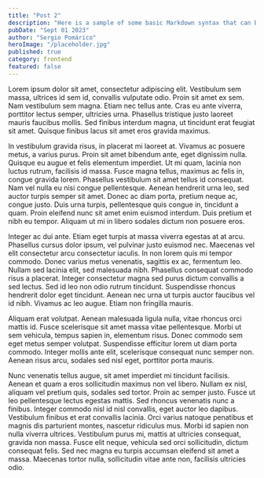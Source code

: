 ```yaml
---
title: "Post 2"
description: "Here is a sample of some basic Markdown syntax that can be used when writing Markdown content in Astro."
pubDate: "Sept 01 2023"
author: "Sergio Pomárico"
heroImage: "/placeholder.jpg"
published: true
category: frontend
featured: false
---
```


Lorem ipsum dolor sit amet, consectetur adipiscing elit. Vestibulum sem massa, ultrices id sem id, convallis vulputate odio. Proin sit amet ex sem. Nam vestibulum sem magna. Etiam nec tellus ante. Cras eu ante viverra, porttitor lectus semper, ultricies urna. Phasellus tristique justo laoreet mauris faucibus mollis. Sed finibus interdum magna, ut tincidunt erat feugiat sit amet. Quisque finibus lacus sit amet eros gravida maximus.

In vestibulum gravida risus, in placerat mi laoreet at. Vivamus ac posuere metus, a varius purus. Proin sit amet bibendum ante, eget dignissim nulla. Quisque eu augue et felis elementum imperdiet. Ut mi quam, lacinia non luctus rutrum, facilisis id massa. Fusce magna tellus, maximus ac felis in, congue gravida lorem. Phasellus vestibulum sit amet tellus id consequat. Nam vel nulla eu nisi congue pellentesque. Aenean hendrerit urna leo, sed auctor turpis semper sit amet. Donec ac diam porta, pretium neque ac, congue justo. Duis urna turpis, pellentesque quis congue in, tincidunt a quam. Proin eleifend nunc sit amet enim euismod interdum. Duis pretium et nibh eu tempor. Aliquam ut mi in libero sodales dictum non posuere eros.

Integer ac dui ante. Etiam eget turpis at massa viverra egestas at at arcu. Phasellus cursus dolor ipsum, vel pulvinar justo euismod nec. Maecenas vel elit consectetur arcu consectetur iaculis. In non lorem quis mi tempor commodo. Donec varius metus venenatis, sagittis ex ac, fermentum leo. Nullam sed lacinia elit, sed malesuada nibh. Phasellus consequat commodo risus a placerat. Integer consectetur magna sed purus dictum convallis a sed lectus. Sed id leo non odio rutrum tincidunt. Suspendisse rhoncus hendrerit dolor eget tincidunt. Aenean nec urna ut turpis auctor faucibus vel id nibh. Vivamus ac leo augue. Etiam non fringilla mauris.

Aliquam erat volutpat. Aenean malesuada ligula nulla, vitae rhoncus orci mattis id. Fusce scelerisque sit amet massa vitae pellentesque. Morbi ut sem vehicula, tempus sapien in, elementum risus. Donec commodo sem eget metus semper volutpat. Suspendisse efficitur lorem ut diam porta commodo. Integer mollis ante elit, scelerisque consequat nunc semper non. Aenean risus arcu, sodales sed nisl eget, porttitor porta mauris.

Nunc venenatis tellus augue, sit amet imperdiet mi tincidunt facilisis. Aenean et quam a eros sollicitudin maximus non vel libero. Nullam ex nisl, aliquam vel pretium quis, sodales sed tortor. Proin ac semper justo. Fusce ut leo pellentesque lectus egestas mattis. Sed rhoncus venenatis nunc a finibus. Integer commodo nisl id nisl convallis, eget auctor leo dapibus. Vestibulum finibus et erat convallis lacinia. Orci varius natoque penatibus et magnis dis parturient montes, nascetur ridiculus mus. Morbi id sapien non nulla viverra ultrices. Vestibulum purus mi, mattis at ultricies consequat, gravida non massa. Fusce elit neque, vehicula sed orci sollicitudin, dictum consequat felis. Sed nec magna eu turpis accumsan eleifend sit amet a massa. Maecenas tortor nulla, sollicitudin vitae ante non, facilisis ultricies odio.
